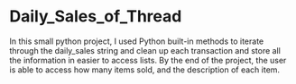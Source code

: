 # Daily_Sales_of_Thread

In this small python project, I used Python built-in methods to iterate through the daily_sales string and clean up each transaction and store all the information in easier to access lists. By the end of the project, the user is able to access how many items sold, and the description of each item. 
